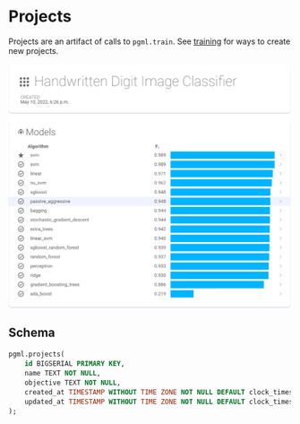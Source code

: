 # Projects

Projects are an artifact of calls to `pgml.train`. See [training](../../guides/training/) for ways to create new projects.

![Projects](../images/project.png)

## Schema

```sql linenums="1" title="pgml.projects"
pgml.projects(
	id BIGSERIAL PRIMARY KEY,
	name TEXT NOT NULL,
	objective TEXT NOT NULL,
	created_at TIMESTAMP WITHOUT TIME ZONE NOT NULL DEFAULT clock_timestamp(),
	updated_at TIMESTAMP WITHOUT TIME ZONE NOT NULL DEFAULT clock_timestamp()
);
```
